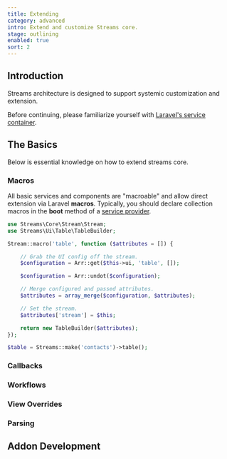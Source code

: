 ```yaml
---
title: Extending
category: advanced
intro: Extend and customize Streams core.
stage: outlining
enabled: true
sort: 2
---
```


## Introduction

Streams architecture is designed to support systemic customization and extension.

Before continuing, please familiarize yourself with [Laravel's service container](https://laravel.com/docs/8.x/container).


## The Basics

Below is essential knowledge on how to extend streams core.

### Macros

All basic services and components are "macroable" and allow direct extension via Laravel **macros**. Typically, you should declare collection macros in the **boot** method of a [service provider](providers).

```php
use Streams\Core\Stream\Stream;
use Streams\Ui\Table\TableBuilder;

Stream::macro('table', function ($attributes = []) {

    // Grab the UI config off the stream.
    $configuration = Arr::get($this->ui, 'table', []);

    $configuration = Arr::undot($configuration);

    // Merge configured and passed attributes.
    $attributes = array_merge($configuration, $attributes);

    // Set the stream.
    $attributes['stream'] = $this;

    return new TableBuilder($attributes);
});

$table = Streams::make('contacts')->table();
```


### Callbacks



### Workflows
### View Overrides


### Parsing
## Addon Development
